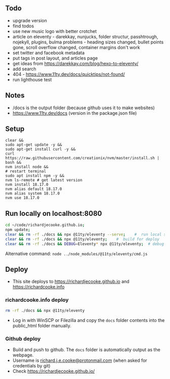 ## Todo
- upgrade version
- find todos
- use new music logo with better crotchet
- article on eleventy - darekkay, nunjucks, folder structur, passhtrough, nojekyll, plugins, bulma problems - heading sizes changed, bullet points gone, scroll overflow changed, container margins don't work
- set twitter and facebook metadata
- put tags in post layout, and articles page
- get ideas from https://darekkay.com/blog/hexo-to-eleventy/
- add search
- 404 - https://www.11ty.dev/docs/quicktips/not-found/
- run lighthouse test


## Notes
- /docs is the output folder (because github uses it to make websites)
- https://www.11ty.dev/docs (version in the package.json file)

## Setup
```
clear &&
sudo apt-get update -y &&
sudo apt-get install curl -y &&
curl https://raw.githubusercontent.com/creationix/nvm/master/install.sh | bash &&
nvm install node &&
# restart terminal
sudo apt install npm -y &&
nvm ls-remote # get latest version
nvm install 18.17.0
nvm alias default 18.17.0
nvm alias system 18.17.0
nvm use 18.17.0
```

## Run locally on localhost:8080
```bash
cd ~/code/richardjecooke.github.io;
npm update;
clear && rm -rf ./docs && npx @11ty/eleventy --serve;    #  run local server
clear && rm -rf ./docs && npx @11ty/eleventy;    #  build for deploy
clear && rm -rf ./docs && DEBUG=Eleventy* npx @11ty/eleventy;  # debug
```

Alternative command: `node ../node_modules/@11ty/eleventy/cmd.js`

## Deploy
- This site deploys to https://richardjecooke.github.io and https://richardcooke.info

### richardcooke.info deploy
```bash
rm -rf ./docs && npx @11ty/eleventy
```
- Log in with WinSCP or Filezilla and copy the `docs` folder contents into the public_html folder manually.

### Github deploy
- Build and push to github. The `docs` folder is automatically output as the webpage.
- Username is richard.j.e.cooke@protonmail.com (when asked for credentials by git)
- Check https://richardjecooke.github.io/
